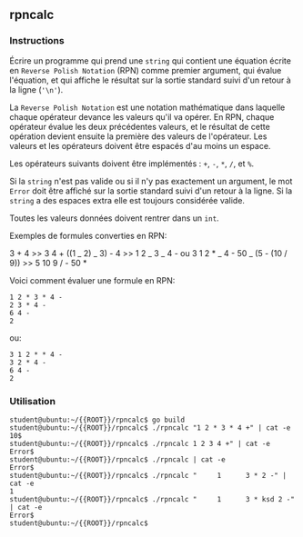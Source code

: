 ## rpncalc

### Instructions

Écrire un programme qui prend une `string` qui contient une équation écrite en `Reverse Polish Notation` (RPN) comme premier argument, qui évalue l'équation, et qui affiche le résultat sur la sortie standard suivi d'un retour à la ligne (`'\n'`).

La `Reverse Polish Notation` est une notation mathématique dans laquelle chaque opérateur devance les valeurs qu'il va opérer.
En RPN, chaque opérateur évalue les deux précédentes valeurs, et le résultat de cette opération devient ensuite la première des valeurs de l'opérateur. Les valeurs et les opérateurs doivent être espacés d'au moins un espace.

Les opérateurs suivants doivent être implémentés : `+`, `-`, `*`, `/`, et `%`.

Si la `string` n'est pas valide ou si il n'y pas exactement un argument, le mot `Error` doit être affiché sur la sortie standard suivi d'un retour à la ligne.
Si la `string` a des espaces extra elle est toujours considérée valide.

Toutes les valeurs données doivent rentrer dans un `int`.

Exemples de formules converties en RPN:

3 + 4 >> 3 4 +
((1 _ 2) _ 3) - 4 >> 1 2 _ 3 _ 4 - ou 3 1 2 \* _ 4 -
50 _ (5 - (10 / 9)) >> 5 10 9 / - 50 \*

Voici comment évaluer une formule en RPN:

```
1 2 * 3 * 4 -
2 3 * 4 -
6 4 -
2
```

ou:

```
3 1 2 * * 4 -
3 2 * 4 -
6 4 -
2
```

### Utilisation

```console
student@ubuntu:~/{{ROOT}}/rpncalc$ go build
student@ubuntu:~/{{ROOT}}/rpncalc$ ./rpncalc "1 2 * 3 * 4 +" | cat -e
10$
student@ubuntu:~/{{ROOT}}/rpncalc$ ./rpncalc 1 2 3 4 +" | cat -e
Error$
student@ubuntu:~/{{ROOT}}/rpncalc$ ./rpncalc | cat -e
Error$
student@ubuntu:~/{{ROOT}}/rpncalc$ ./rpncalc "     1      3 * 2 -" | cat -e
1
student@ubuntu:~/{{ROOT}}/rpncalc$ ./rpncalc "     1      3 * ksd 2 -" | cat -e
Error$
student@ubuntu:~/{{ROOT}}/rpncalc$
```
